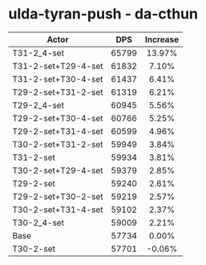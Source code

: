 # ulda-tyran-push - da-cthun
| Actor | DPS | Increase |
|---|:---:|:---:|
|T31-2_4-set|65799|13.97%|
|T31-2-set+T29-4-set|61832|7.10%|
|T31-2-set+T30-4-set|61437|6.41%|
|T29-2-set+T31-2-set|61319|6.21%|
|T29-2_4-set|60945|5.56%|
|T29-2-set+T30-4-set|60766|5.25%|
|T29-2-set+T31-4-set|60599|4.96%|
|T30-2-set+T31-2-set|59949|3.84%|
|T31-2-set|59934|3.81%|
|T30-2-set+T29-4-set|59379|2.85%|
|T29-2-set|59240|2.61%|
|T29-2-set+T30-2-set|59219|2.57%|
|T30-2-set+T31-4-set|59102|2.37%|
|T30-2_4-set|59009|2.21%|
|Base|57734|0.00%|
|T30-2-set|57701|-0.06%|
